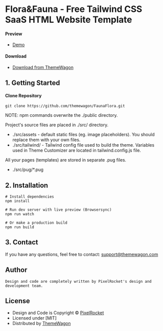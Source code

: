 # Flora&Fauna - Free Tailwind CSS SaaS HTML Website Template

#### Preview

- [Demo](https://themewagon.github.io/FaunaFlora/)

#### Download

- [Download from ThemeWagon](https://themewagon.com/themes/florafauna/)

## 1. Getting Started

#### Clone Repository

```
git clone https://github.com/themewagon/FaunaFlora.git
```

NOTE: npm commands overwrite the ./public directory.

Project's source files are placed in ./src/ directory.

- ./src/assets - default static files (eg. image placeholders). You should replace them with your own files.
- ./src/tailwind/ - Tailwind config file used to build the theme. Variables used in Theme Customizer are located in tailwind.config.js file.

All your pages (templates) are stored in separate .pug files.

- ./src/pug/\*.pug

## 2. Installation

```
# Install dependencies
npm install

# Run dev server with live preview (Browsersync)
npm run watch

# Or make a production build
npm run build
```

## 3. Contact

If you have any questions, feel free to contact: support@themewagon.com

## Author

```
Design and code are completely written by PixelRocket's design and development team.
```

## License

- Design and Code is Copyright &copy; [PixelRocket](https://www.pixelrocket.store)
- Licensed under [MIT]
- Distributed by [ThemeWagon](https://themewagon.com)
